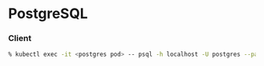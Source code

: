 # PostgreSQL

### Client

```bash
% kubectl exec -it <postgres pod> -- psql -h localhost -U postgres --password -p 5432 postgres
```
